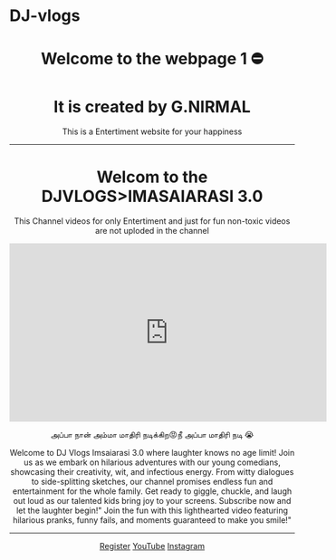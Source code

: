 # DJ-vlogs
<!DOCTYPE html>
<html>
    <head>
        <title>website.111</title>
    </head>
    <body>
        <center>
        <h1>Welcome to the webpage 1 ⛔</h1>
        <h1>It is created by G.NIRMAL</h1>
    <p>This is a Entertiment website for your happiness</p>    
    </center>
        <hr>
        <center>
        <h1>Welcom to the DJVLOGS>IMASAIARASI 3.0</h1>
        <p>This Channel videos for only Entertiment and just for fun non-toxic videos are not uploded in the channel</p>
        <iframe width="560" height="315" src="https://www.youtube.com/embed/G7sKxIx3Jlw?si=-X5_4_iYyIVmzw2y" title="YouTube video player" frameborder="0" allow="accelerometer; autoplay; clipboard-write; encrypted-media; gyroscope; picture-in-picture; web-share" referrerpolicy="strict-origin-when-cross-origin" allowfullscreen></iframe>
       <p>அப்பா நான் அம்மா மாதிரி நடிக்கிற😡நீ அப்பா மாதிரி நடி 😭</p>
       <p>Welcome to DJ Vlogs Imsaiarasi 3.0 where laughter knows no age limit! Join us as we embark on hilarious adventures with our young comedians, showcasing their creativity, wit, and infectious energy. From witty dialogues to side-splitting sketches, our channel promises endless fun and entertainment for the whole family. Get ready to giggle, chuckle, and laugh out loud as our talented kids bring joy to your screens. Subscribe now and let the laughter begin!"
        Join the fun with this lighthearted video featuring hilarious pranks, funny fails, and moments guaranteed to make you smile!"</p>
    </center>
    <hr>
    <center>
        <a href="register.html">Register</a> <a href="https://www.youtube.com/@DjVlogs3.0/videos">YouTube</a> <a href="https://www.instagram.com/djvlogs_imsaiarasi3.0?igsh=cG16bXBpZGg0OHkxv">Instagram</a>
    </center>
    </body>
</html> 
